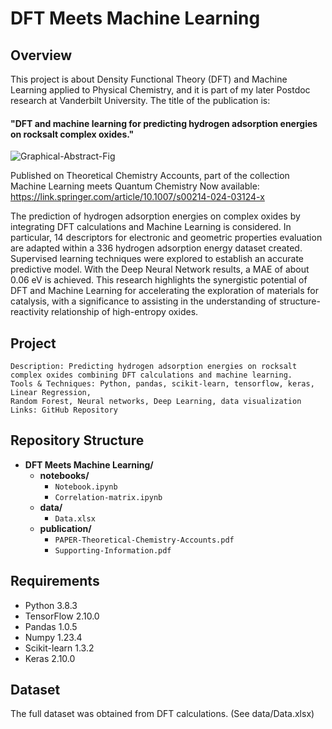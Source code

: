 
# DFT Meets Machine Learning

## Overview

This project is about Density Functional Theory (DFT) and Machine Learning applied to Physical Chemistry, and it is part of my later Postdoc research at Vanderbilt University.
The title of the publication is:  
#### "DFT and machine learning for predicting hydrogen adsorption energies on rocksalt complex oxides."

![Graphical-Abstract-Fig](https://github.com/DrAdrianDC/DFT-and-ML/assets/157868503/6a7224a3-3ad0-434d-9aad-82353655cd47)

Published on Theoretical Chemistry Accounts, part of the collection Machine Learning meets Quantum Chemistry
Now available: https://link.springer.com/article/10.1007/s00214-024-03124-x


The prediction of hydrogen adsorption energies on complex oxides by integrating DFT calculations and Machine Learning is considered. 
In particular, 14 descriptors for electronic and geometric properties evaluation are adapted within a 336 hydrogen adsorption energy 
dataset created. Supervised learning techniques were explored to establish an accurate predictive model. With the Deep Neural Network 
results, a MAE of about 0.06 eV is achieved. This research highlights the synergistic potential of DFT and Machine Learning for accelerating 
the exploration of materials for catalysis, with a significance to assisting in the understanding of structure-reactivity relationship of high-entropy oxides.


## Project

    Description: Predicting hydrogen adsorption energies on rocksalt complex oxides combining DFT calculations and machine learning.
    Tools & Techniques: Python, pandas, scikit-learn, tensorflow, keras, Linear Regression, 
    Random Forest, Neural networks, Deep Learning, data visualization
    Links: GitHub Repository



## Repository Structure

- **DFT Meets Machine Learning/**
  - **notebooks/**
    - `Notebook.ipynb`
    - `Correlation-matrix.ipynb`
  - **data/**
    - `Data.xlsx`
  - **publication/**
    - `PAPER-Theoretical-Chemistry-Accounts.pdf`
    - `Supporting-Information.pdf`
   

## Requirements

* Python 3.8.3
* TensorFlow 2.10.0
* Pandas 1.0.5
* Numpy 1.23.4
* Scikit-learn 1.3.2
* Keras 2.10.0



## Dataset

The full dataset was obtained from DFT calculations. (See data/Data.xlsx)
